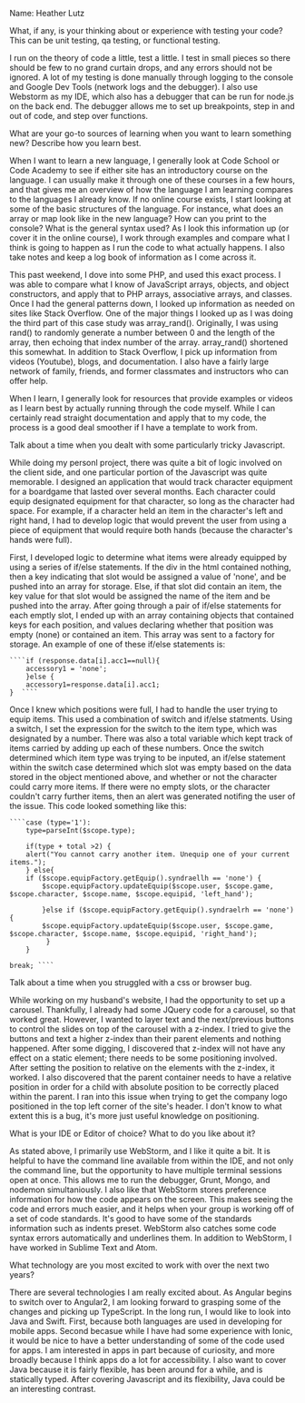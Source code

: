 Name: Heather Lutz

What, if any, is your thinking about or experience with testing your code? This can be unit testing, qa testing, or functional testing.

I run on the theory of code a little, test a little. I test in small pieces so there should be few to no grand curtain drops, and any errors should not be ignored. A lot of my testing is done manually through logging to the console and Google Dev Tools (network logs and the debugger). I also use Webstorm as my IDE, which also has a debugger that can be run for node.js on the back end. The debugger allows me to set up breakpoints, step in and out of code, and step over functions. 



What are your go-to sources of learning when you want to learn something new? Describe how you learn best.

When I want to learn a new language, I generally look at Code School or Code Academy to see if either site has an introductory course on the language. I can usually make it through one of these courses in a few hours, and that gives me an overview of how the language I am learning compares to the languages I already know. If no online course exists, I start looking at some of the basic structures of the language. For instance, what does an array or map look like in the new language? How can you print to the console? What is the general syntax used? As I look this information up (or cover it in the online course), I work through examples and compare what I think is going to happen as I run the code to what actually happens. I also take notes and keep a log book of information as I come across it. 

This past weekend, I dove into some PHP, and used this exact process. I was able to compare what I know of JavaScript arrays, objects, and object constructors, and apply that to PHP arrays, associative arrays, and classes. Once I had the general patterns down, I looked up information as needed on sites like Stack Overflow. One of the major things I looked up as I was doing the third part of this case study was array_rand(). Originally, I was using rand() to randomly generate a number between 0 and the length of the array, then echoing that index number of the array. array_rand() shortened this somewhat. In addition to Stack Overflow, I pick up information from videos (Youtube), blogs, and documentation. I also have a fairly large network of family, friends, and former classmates and instructors who can offer help. 

When I learn, I generally look for resources that provide examples or videos as I learn best by actually running through the code myself. While I can certainly read straight documentation and apply that to my code, the process is a good deal smoother if I have a template to work from.     



Talk about a time when you dealt with some particularly tricky Javascript.
	
While doing my personl project, there was quite a bit of logic involved on the client side, and one particular portion of the Javascript was quite memorable. I designed an application that would track character equipment for a boardgame that lasted over several months. Each character could equip designated equipment for that character, so long as the character had space. For example, if a character held an item in the character's left and right hand, I had to develop logic that would prevent the user from using a piece of equipment that would require both hands (because the character's hands were full). 

First, I developed logic to determine what items were already equipped by using a series of if/else statements. If the div in the html contained nothing, then a key indicating that slot would be assigned a value of 'none', and be pushed into an array for storage. Else, if that slot did contain an item, the key value for that slot would be assigned the name of the item and be pushed into the array. After going through a pair of if/else statements for each emptly slot, I ended up with an array containing objects that contained keys for each position, and values declaring whether that position was empty (none) or contained an item. This array was sent to a factory for storage. An example of one of these if/else statements is:

	````if (response.data[i].acc1==null){
        accessory1 = 'none';
        }else {
        accessory1=response.data[i].acc1;
    }  ````

Once I knew which positions were full, I had to handle the user trying to equip items. This used a combination of switch and if/else statments. Using a switch, I set the expression for the switch to the item type, which was designated by a number. There was also a total variable which kept track of items carried by adding up each of these numbers. Once the switch determined which item type was trying to be inputed, an if/else statement within the switch case determined which slot was empty based on the data stored in the object mentioned above, and whether or not the character could carry more items. If there were no empty slots, or the character couldn't carry further items, then an alert was generated notifing the user of the issue. This code looked something like this:


    ````case (type='1'):
        type=parseInt($scope.type);

        if(type + total >2) {
        alert("You cannot carry another item. Unequip one of your current items.");
        } else{
        if ($scope.equipFactory.getEquip().syndraellh == 'none') {
            $scope.equipFactory.updateEquip($scope.user, $scope.game, $scope.character, $scope.name, $scope.equipid, 'left_hand');

            }else if ($scope.equipFactory.getEquip().syndraelrh == 'none'){
            $scope.equipFactory.updateEquip($scope.user, $scope.game, $scope.character, $scope.name, $scope.equipid, 'right_hand');
             }
        }

    break; ```` 
	



Talk about a time when you struggled with a css or browser bug.

While working on my husband's website, I had the opportunity to set up a carousel. Thankfully, I already had some JQuery code for a carousel, so that worked great. However, I wanted to layer text and the next/previous buttons to control the slides on top of the carousel with a z-index. I tried to give the buttons and text a higher z-index than their parent elements and nothing happened. After some digging, I discovered that z-index will not have any effect on a static element; there needs to be some positioning involved. After setting the position to relative on the elements with the z-index, it worked. I also discovered that the parent container needs to have a relative position in order for a child with absolute position to be correctly placed within the parent. I ran into this issue when trying to get the company logo positioned in the top left corner of the site's header. I don't know to what extent this is a bug, it's more just useful knowledge on positioning. 


What is your IDE or Editor of choice? What to do you like about it?

As stated above, I primarily use WebStorm, and I like it quite a bit. It is helpful to have the command line available from within the IDE, and not only the command line, but the opportunity to have multiple terminal sessions open at once. This allows me to run the debugger, Grunt, Mongo, and nodemon simultaniously. I also like that WebStorm stores preference information for how the code appears on the screen. This makes seeing the code and errors much easier, and it helps when your group is working off of a set of code standards. It's good to have some of the standards information such as indents preset. WebStorm also catches some code syntax errors automatically and underlines them. In addition to WebStorm, I have worked in Sublime Text and Atom. 


What technology are you most excited to work with over the next two years?

There are several technologies I am really excited about. As Angular begins to switch over to Angular2, I am looking forward to grasping some of the changes and picking up TypeScript. In the long run, I would like to look into Java and Swift. First, because both languages are used in developing for mobile apps. Second becasue while I have had some experience with Ionic, it would be nice to have a better understanding of some of the code used for apps. I am interested in apps in part because of curiosity, and more broadly because I think apps do a lot for accessibility. I also want to cover Java because it is fairly flexible, has been around for a while, and is statically typed. After covering Javascript and its flexibility, Java could be an interesting contrast. 

